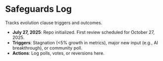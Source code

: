 # Safeguards Log

Tracks evolution clause triggers and outcomes.

- **July 27, 2025**: Repo initialized. First review scheduled for October 27, 2025.
- **Triggers**: Stagnation (<5% growth in metrics), major new input (e.g., AI breakthrough), or community poll.
- **Actions**: Log polls, votes, or reversions here.
